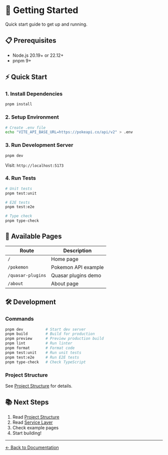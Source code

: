 # 🚀 Getting Started

Quick start guide to get up and running.

## 📋 Prerequisites

- Node.js 20.19+ or 22.12+
- pnpm 9+

## ⚡ Quick Start

### 1. Install Dependencies
```bash
pnpm install
```

### 2. Setup Environment
```bash
# Create .env file
echo "VITE_API_BASE_URL=https://pokeapi.co/api/v2" > .env
```

### 3. Run Development Server
```bash
pnpm dev
```

Visit: `http://localhost:5173`

### 4. Run Tests
```bash
# Unit tests
pnpm test:unit

# E2E tests
pnpm test:e2e

# Type check
pnpm type-check
```

## 📖 Available Pages

| Route | Description |
|-------|-------------|
| `/` | Home page |
| `/pokemon` | Pokemon API example |
| `/quasar-plugins` | Quasar plugins demo |
| `/about` | About page |

## 🛠️ Development

### Commands
```bash
pnpm dev          # Start dev server
pnpm build        # Build for production
pnpm preview      # Preview production build
pnpm lint         # Run linter
pnpm format       # Format code
pnpm test:unit    # Run unit tests
pnpm test:e2e     # Run E2E tests
pnpm type-check   # Check TypeScript
```

### Project Structure
See [Project Structure](./PROJECT_STRUCTURE.md) for details.

## 📚 Next Steps

1. Read [Project Structure](./PROJECT_STRUCTURE.md)
2. Read [Service Layer](./SERVICE_LAYER.md)
3. Check example pages
4. Start building!

---

[← Back to Documentation](./README.md)

